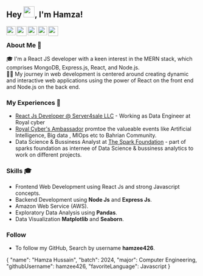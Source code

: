 
## Hey <img src="https://github.com/TheDudeThatCode/TheDudeThatCode/blob/master/Assets/Hi.gif" width="29px" height= "29">, I'm Hamza!

<a href="https://www.facebook.com/profile.php?id=100040233262754" target="_blank" rel="noopener noreferrer">
  <img align="left" width="24px" src="https://cdn1.iconfinder.com/data/icons/logotypes/32/square-facebook-256.png"  />
</a>

<a href="mailto:hamzee426@gmail.com" target="_blank" rel="noopener noreferrer">
  <img align="left" width="26px" src="https://cdn1.iconfinder.com/data/icons/google-new-logos-1/32/gmail_new_logo-256.png" />
</a>

<a href="https://www.kaggle.com/hamzee426" target="_blank" rel="noopener noreferrer">
  <img align="left" width="24px" src="https://cdn4.iconfinder.com/data/icons/logos-and-brands/512/189_Kaggle_logo_logos-256.png"  />
</a>

<a href="https://www.linkedin.com/in/hamza-hussain-282216207/" target="_blank" rel="noopener noreferrer">
  <img align="left" width="24px" src="https://cdn2.iconfinder.com/data/icons/social-media-2285/512/1_Linkedin_unofficial_colored_svg-256.png"  />
</a>

<a href="https://medium.com/@hamzee426/" target="_blank" rel="noopener noreferrer">
  <img align="left" width="26px" src="https://cdn3.iconfinder.com/data/icons/social-media-2285/1151/Medium_logo_-_black-256.png" />
</a>

<br />

### About Me 🚀
🎓 I'm a React JS developer with a keen interest in the MERN stack, which comprises MongoDB, Express.js, React, and Node.js. </br>
👨‍💻 My journey in web development is centered around creating dynamic and interactive web applications using the power of React on the front end and Node.js on the back end.

### My Experiences 🙌

- [React Js Developer @ Server4sale LLC](https://www.linkedin.com/company/202963/?lipi=urn%3Ali%3Apage%3Ad_flagship3_profile_view_base%3BfggyD1HIT56cnp0a1YPYYg%3D%3D) - Working as Data Engineer at Royal cyber
- [Royal Cyber's Ambassador](https://www.royalcyber.com/) promtoe the valueable events like Artificial Intelligence, Big data , MlOps etc to Bahrian Community.
- Data Science & Bussiness Analyst at [The Spark Foundation](https://www.thesparksfoundationsingapore.org/) - part of sparks foundation as internee of Data Science & bussiness analytics to work on different projects.

### Skills 🎓
- Frontend Web Development using React Js and strong Javascript concepts.
- Backend Development using <strong>Node Js</strong> and <strong>Express Js</strong>.
- Amazon Web Service (AWS).
- Exploratory Data Analysis using <strong>Pandas</strong>.
- Data Visualization <strong>Matplotlib</strong> and <strong>Seaborn</strong>.

### Follow
- To follow my GitHub, Search by username <strong>hamzee426</strong>.

 {
      "name": "Hamza Hussain",
      "batch": 2024,
      "major": Computer Engineering,
      "githubUsername": hamzee426,
      "favoriteLanguage": Javascript
    }